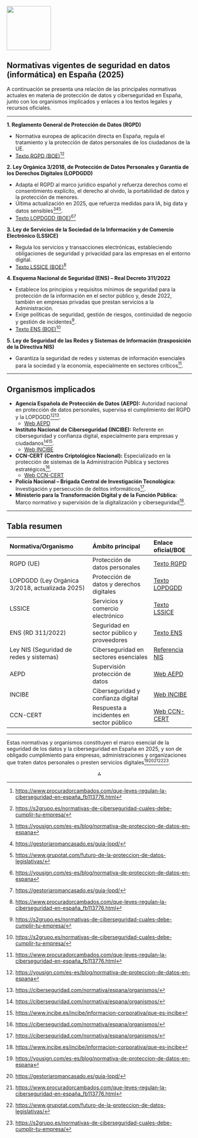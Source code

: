 <img src="https://r2cdn.perplexity.ai/pplx-full-logo-primary-dark%402x.png" class="logo" width="120"/>

## Normativas vigentes de seguridad en datos (informática) en España (2025)

A continuación se presenta una relación de las principales normativas actuales en materia de protección de datos y ciberseguridad en España, junto con los organismos implicados y enlaces a los textos legales y recursos oficiales.

---

**1. Reglamento General de Protección de Datos (RGPD)**

- Normativa europea de aplicación directa en España, regula el tratamiento y la protección de datos personales de los ciudadanos de la UE.
- [Texto RGPD (BOE)](https://www.boe.es/doue/2016/119/L00001-00088.pdf)[^3][^7]

**2. Ley Orgánica 3/2018, de Protección de Datos Personales y Garantía de los Derechos Digitales (LOPDGDD)**

- Adapta el RGPD al marco jurídico español y refuerza derechos como el consentimiento explícito, el derecho al olvido, la portabilidad de datos y la protección de menores.
- Última actualización en 2025, que refuerza medidas para IA, big data y datos sensibles[^1][^2][^6].
- [Texto LOPDGDD (BOE)](https://www.boe.es/buscar/act.php?id=BOE-A-2018-16673)[^1][^2]

**3. Ley de Servicios de la Sociedad de la Información y de Comercio Electrónico (LSSICE)**

- Regula los servicios y transacciones electrónicas, estableciendo obligaciones de seguridad y privacidad para las empresas en el entorno digital.
- [Texto LSSICE (BOE)](https://www.boe.es/buscar/act.php?id=BOE-A-2002-13758)[^3]

**4. Esquema Nacional de Seguridad (ENS) – Real Decreto 311/2022**

- Establece los principios y requisitos mínimos de seguridad para la protección de la información en el sector público y, desde 2022, también en empresas privadas que prestan servicios a la Administración.
- Exige políticas de seguridad, gestión de riesgos, continuidad de negocio y gestión de incidentes[^7].
- [Texto ENS (BOE)](https://www.boe.es/eli/es/rd/2022/05/03/311)[^7]

**5. Ley de Seguridad de las Redes y Sistemas de Información (trasposición de la Directiva NIS)**

- Garantiza la seguridad de redes y sistemas de información esenciales para la sociedad y la economía, especialmente en sectores críticos[^3].

---

## Organismos implicados

- **Agencia Española de Protección de Datos (AEPD):** Autoridad nacional en protección de datos personales, supervisa el cumplimiento del RGPD y la LOPDGDD[^1][^4].
    - [Web AEPD](https://www.aepd.es/)
- **Instituto Nacional de Ciberseguridad (INCIBE):** Referente en ciberseguridad y confianza digital, especialmente para empresas y ciudadanos[^4][^5].
    - [Web INCIBE](https://www.incibe.es/)
- **CCN-CERT (Centro Criptológico Nacional):** Especializado en la protección de sistemas de la Administración Pública y sectores estratégicos[^4].
    - [Web CCN-CERT](https://www.ccn-cert.cni.es/)
- **Policía Nacional – Brigada Central de Investigación Tecnológica:** Investigación y persecución de delitos informáticos[^4].
- **Ministerio para la Transformación Digital y de la Función Pública:** Marco normativo y supervisión de la digitalización y ciberseguridad[^5].

---

## Tabla resumen

| Normativa/Organismo | Ámbito principal | Enlace oficial/BOE |
| :-- | :-- | :-- |
| RGPD (UE) | Protección de datos personales | [Texto RGPD](https://www.boe.es/doue/2016/119/L00001-00088.pdf) |
| LOPDGDD (Ley Orgánica 3/2018, actualizada 2025) | Protección de datos y derechos digitales | [Texto LOPDGDD](https://www.boe.es/buscar/act.php?id=BOE-A-2018-16673) |
| LSSICE | Servicios y comercio electrónico | [Texto LSSICE](https://www.boe.es/buscar/act.php?id=BOE-A-2002-13758) |
| ENS (RD 311/2022) | Seguridad en sector público y proveedores | [Texto ENS](https://www.boe.es/eli/es/rd/2022/05/03/311) |
| Ley NIS (Seguridad de redes y sistemas) | Ciberseguridad en sectores esenciales | [Referencia NIS](https://www.boe.es/buscar/doc.php?id=BOE-A-2018-15158) |
| AEPD | Supervisión protección de datos | [Web AEPD](https://www.aepd.es/) |
| INCIBE | Ciberseguridad y confianza digital | [Web INCIBE](https://www.incibe.es/) |
| CCN-CERT | Respuesta a incidentes en sector público | [Web CCN-CERT](https://www.ccn-cert.cni.es/) |


---

Estas normativas y organismos constituyen el marco esencial de la seguridad de los datos y la ciberseguridad en España en 2025, y son de obligado cumplimiento para empresas, administraciones y organizaciones que traten datos personales o presten servicios digitales[^1][^2][^3][^6][^7].

<div style="text-align: center">⁂</div>

[^1]: https://yousign.com/es-es/blog/normativa-de-proteccion-de-datos-en-espana

[^2]: https://gestoriaromancasado.es/guia-lopd/

[^3]: https://www.procuradorcambados.com/que-leyes-regulan-la-ciberseguridad-en-españa_fb113776.html

[^4]: https://ciberseguridad.com/normativa/espana/organismos/

[^5]: https://www.incibe.es/incibe/informacion-corporativa/que-es-incibe

[^6]: https://www.grupotat.com/futuro-de-la-proteccion-de-datos-legislativas/

[^7]: https://s2grupo.es/normativas-de-ciberseguridad-cuales-debe-cumplir-tu-empresa/

[^8]: https://www.redseguridad.com/sectores/sector-publico/principales-organismos-espanoles-relacionados-con-la-ciberseguridad_20210428.html

[^9]: https://abogadosentenerife.es/nueva-ley-de-proteccion-de-datos-en-2025-cambios-claves-y-como-afecta-a-empresas-y-ciudadanos/

[^10]: https://es.wikipedia.org/wiki/Agencia_Espa%C3%B1ola_de_Protecci%C3%B3n_de_Datos

[^11]: https://protecciondatos-lopd.com/empresas/rgpd-reglamento-general-proteccion-datos/

[^12]: https://www.boe.es/buscar/act.php?id=BOE-A-2025-6601

[^13]: https://www.aepd.es

[^14]: https://www.incibe.es

[^15]: https://www.datusmas.com/organismos-proteccion-de-datos/

[^16]: https://sedeaepd.gob.es

[^17]: https://www.ccn-cert.cni.es/es/

[^18]: https://www.granviaabogados.com/blog/proteccion-de-datos-en-el-2025/

[^19]: https://afonsoasesores.es/news/cambios-en-la-ley-de-proteccion-de-datos-en-2025/

[^20]: https://sedeaepd.gob.es/sede-electronica-web/vistas/infoSede/tramitesCiudadano.jsf

